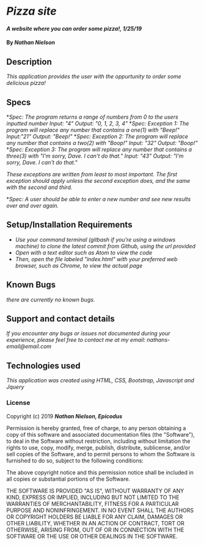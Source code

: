 # _Pizza site_

#### _A website where you can order some pizza!, 1/25/19_

#### By _**Nathan Nielson**_

## Description

_This application provides the user with the oppurtunity to order some delicious pizza!_ 


## Specs
*_Spec: The program returns a range of numbers from 0 to the users inputted number
        Input: "4"
        Output: "0, 1, 2, 3, 4"_
*_Spec: Exception 1: The program will replace any number that contains a one(1) with "Beep!"
	    Input:"21"
	    Output: "Beep!"_
*_Spec: Exception 2: The program will replace any number that contains a two(2) with "Boop!"
        Input: "32"
	    Output: "Boop!"_
*_Spec: Exception 3: The program will replace any number that contains a three(3) with "I'm sorry, Dave. I can't do that."
	    Input: "43"
	    Output: "I'm sorry, Dave. I can't do that."_
    
_These exceptions are written from least to most important. The first exception should apply unless the second exception does, and the same with the second and third._

*_Spec: A user should be able to enter a new number and see new results over and over again._



## Setup/Installation Requirements

* _Use your command terminal (gitbash if you're using a windows machine) to clone the latest commit from Github, using the url provided_
* _Open with a text editor such as Atom to view the code_
* _Then, open the file labeled "index.html" with your preferred web browser, such as Chrome, to view the actual page_

## Known Bugs

_there are currently no known bugs._

## Support and contact details
_If you encounter any bugs or issues not documented during your experience, please feel free to contact me at my email: nathans-email@email.com_

## Technologies used

_This application was created using HTML, CSS, Bootstrap, Javascript and Jquery_

### License

Copyright (c) 2019 **_Nathan Nielson, Epicodus_**

Permission is hereby granted, free of charge, to any person obtaining a copy
of this software and associated documentation files (the "Software"), to deal
in the Software without restriction, including without limitation the rights
to use, copy, modify, merge, publish, distribute, sublicense, and/or sell
copies of the Software, and to permit persons to whom the Software is
furnished to do so, subject to the following conditions:

The above copyright notice and this permission notice shall be included in all
copies or substantial portions of the Software.

THE SOFTWARE IS PROVIDED "AS IS", WITHOUT WARRANTY OF ANY KIND, EXPRESS OR
IMPLIED, INCLUDING BUT NOT LIMITED TO THE WARRANTIES OF MERCHANTABILITY,
FITNESS FOR A PARTICULAR PURPOSE AND NONINFRINGEMENT. IN NO EVENT SHALL THE
AUTHORS OR COPYRIGHT HOLDERS BE LIABLE FOR ANY CLAIM, DAMAGES OR OTHER
LIABILITY, WHETHER IN AN ACTION OF CONTRACT, TORT OR OTHERWISE, ARISING FROM,
OUT OF OR IN CONNECTION WITH THE SOFTWARE OR THE USE OR OTHER DEALINGS IN THE
SOFTWARE.
